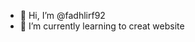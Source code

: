 - 👋 Hi, I’m @fadhlirf92
- 🌱 I’m currently learning to creat website

<!---
fadhlirf92/fadhlirf92 is a ✨ special ✨ repository because its `README.md` (this file) appears on your GitHub profile.
You can click the Preview link to take a look at your changes.
--->
